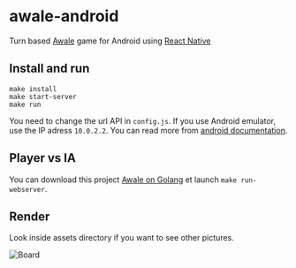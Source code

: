 # awale-android

Turn based [Awale](https://fr.wikipedia.org/wiki/Awal%C3%A9) game for Android using [React Native](https://facebook.github.io/react-native/)

## Install and run

```
make install
make start-server
make run
```

You need to change the url API in `config.js`. If you use Android emulator, use the IP adress `10.0.2.2`. You can read more from [android documentation](https://developer.android.com/studio/run/emulator-commandline.html#networkaddresses).

## Player vs IA

You can download this project [Awale on Golang](https://github.com/marmelab/awale-go) et launch `make run-webserver`.


## Render

Look inside assets directory if you want to see other pictures.

![Board](../master/assets/bard.png?raw=true)
